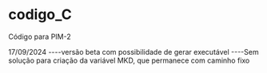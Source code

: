 # codigo_C
 Código para PIM-2

17/09/2024
----versão beta com possibilidade de gerar executável
----Sem solução para criação da variável MKD, que permanece com caminho fixo
